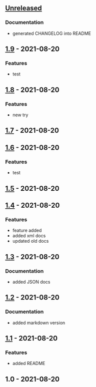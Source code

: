 <a name="unreleased"></a>
## [Unreleased]

### Documentation
-  generated CHANGELOG into README


<a name="1.9"></a>
## [1.9] - 2021-08-20
### Features
- test


<a name="1.8"></a>
## [1.8] - 2021-08-20
### Features
- new try


<a name="1.7"></a>
## [1.7] - 2021-08-20

<a name="1.6"></a>
## [1.6] - 2021-08-20
### Features
- test


<a name="1.5"></a>
## [1.5] - 2021-08-20

<a name="1.4"></a>
## [1.4] - 2021-08-20
### Features
-  feature added
-  added xml docs
-  updated old docs


<a name="1.3"></a>
## [1.3] - 2021-08-20
### Documentation
-  added JSON docs


<a name="1.2"></a>
## [1.2] - 2021-08-20
### Documentation
-  added markdown version


<a name="1.1"></a>
## [1.1] - 2021-08-20
### Features
-  added README


<a name="1.0"></a>
## 1.0 - 2021-08-20

[Unreleased]: https://github.com/Bartman0/git-chglog-test/compare/1.9...HEAD
[1.9]: https://github.com/Bartman0/git-chglog-test/compare/1.8...1.9
[1.8]: https://github.com/Bartman0/git-chglog-test/compare/1.7...1.8
[1.7]: https://github.com/Bartman0/git-chglog-test/compare/1.6...1.7
[1.6]: https://github.com/Bartman0/git-chglog-test/compare/1.5...1.6
[1.5]: https://github.com/Bartman0/git-chglog-test/compare/1.4...1.5
[1.4]: https://github.com/Bartman0/git-chglog-test/compare/1.3...1.4
[1.3]: https://github.com/Bartman0/git-chglog-test/compare/1.2...1.3
[1.2]: https://github.com/Bartman0/git-chglog-test/compare/1.1...1.2
[1.1]: https://github.com/Bartman0/git-chglog-test/compare/1.0...1.1
